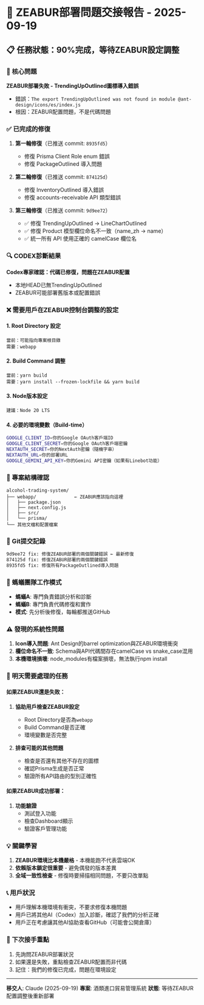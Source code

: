 # 🚀 ZEABUR部署問題交接報告 - 2025-09-19

## 📋 任務狀態：90%完成，等待ZEABUR設定調整

### 🎯 核心問題
**ZEABUR部署失敗 - TrendingUpOutlined圖標導入錯誤**
- 錯誤：`The export TrendingUpOutlined was not found in module @ant-design/icons/es/index.js`
- 根因：ZEABUR配置問題，不是代碼問題

### ✅ 已完成的修復
1. **第一輪修復**（已推送 commit: `8935fd5`）
   - 修復 Prisma Client Role enum 錯誤
   - 修復 PackageOutlined 導入問題

2. **第二輪修復**（已推送 commit: `874125d`）
   - 修復 InventoryOutlined 導入錯誤
   - 修復 accounts-receivable API 類型錯誤

3. **第三輪修復**（已推送 commit: `9d9ee72`）
   - ✅ 修復 TrendingUpOutlined → LineChartOutlined
   - ✅ 修復 Product 模型欄位命名不一致（name_zh → name）
   - ✅ 統一所有 API 使用正確的 camelCase 欄位名

### 🔍 CODEX診斷結果
**Codex專家確認：代碼已修復，問題在ZEABUR配置**
- 本地HEAD已無TrendingUpOutlined
- ZEABUR可能部署舊版本或配置錯誤

### ❌ 需要用戶在ZEABUR控制台調整的設定

#### 1. **Root Directory 設定**
```
當前：可能指向專案根目錄
需要：webapp
```

#### 2. **Build Command 調整**
```
當前：yarn build
需要：yarn install --frozen-lockfile && yarn build
```

#### 3. **Node版本設定**
```
建議：Node 20 LTS
```

#### 4. **必要的環境變數（Build-time）**
```bash
GOOGLE_CLIENT_ID=你的Google OAuth客戶端ID
GOOGLE_CLIENT_SECRET=你的Google OAuth客戶端密鑰
NEXTAUTH_SECRET=你的NextAuth密鑰（隨機字串）
NEXTAUTH_URL=你的部署URL
GOOGLE_GEMINI_API_KEY=你的Gemini API密鑰（如果有Linebot功能）
```

### 📁 專案結構確認
```
alcohol-trading-system/
├── webapp/              ← ZEABUR應該指向這裡
│   ├── package.json
│   ├── next.config.js
│   ├── src/
│   └── prisma/
└── 其他文檔和配置檔案
```

### 🔧 Git提交記錄
```bash
9d9ee72 fix: 修復ZEABUR部署的兩個關鍵錯誤 ← 最新修復
874125d fix: 修復ZEABUR部署的兩個關鍵錯誤
8935fd5 fix: 修復所有PackageOutlined導入問題
```

### 🐜 螞蟻團隊工作模式
- **螞蟻A**: 專門負責錯誤分析和診斷
- **螞蟻B**: 專門負責代碼修復和實作
- **模式**: 先分析後修復，每輪都推送GitHub

### ⚠️ 發現的系統性問題
1. **Icon導入問題**: Ant Design的barrel optimization與ZEABUR環境衝突
2. **欄位命名不一致**: Schema與API代碼間存在camelCase vs snake_case混用
3. **本機環境損壞**: node_modules有檔案損壞，無法執行npm install

### 🎯 明天需要處理的任務

#### 如果ZEABUR還是失敗：
1. **協助用戶檢查ZEABUR設定**
   - Root Directory是否為`webapp`
   - Build Command是否正確
   - 環境變數是否完整

2. **排查可能的其他問題**
   - 檢查是否還有其他不存在的圖標
   - 確認Prisma生成是否正常
   - 驗證所有API路由的型別正確性

#### 如果ZEABUR成功部署：
1. **功能驗證**
   - 測試登入功能
   - 檢查Dashboard顯示
   - 驗證客戶管理功能

### 💡 關鍵學習
1. **ZEABUR環境比本機嚴格** - 本機能跑不代表雲端OK
2. **依賴版本鎖定很重要** - 避免偶發的版本差異
3. **全域一致性檢查** - 修復時要掃描相同問題，不要只改單點

### 📞 用戶狀況
- 用戶理解本機環境有衝突，不要求修復本機問題
- 用戶已將其他AI（Codex）加入診斷，確認了我們的分析正確
- 用戶正在考慮讓其他AI協助查看GitHub（可能會公開倉庫）

### 🔄 下次接手重點
1. 先詢問ZEABUR部署狀況
2. 如果還是失敗，重點檢查ZEABUR配置而非代碼
3. 記住：我們的修復已完成，問題在環境設定

---
**移交人**: Claude (2025-09-19)
**專案**: 酒類進口貿易管理系統
**狀態**: 等待ZEABUR配置調整後重新部署